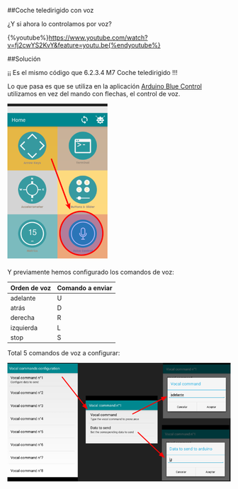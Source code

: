 ##Coche teledirigido con voz

¿Y si ahora lo controlamos por voz?

{%youtube%}https://www.youtube.com/watch?v=fj2cwYS2KvY&feature=youtu.be{%endyoutube%}

##Solución

¡¡ Es el mismo código que 6.2.3.4 M7 Coche teledirigido !!!

Lo que pasa es que se utiliza en la aplicación [Arduino Blue Control](/la_app.md) utilizamos en vez del mando con flechas, el control de voz.

![](/assets/Selection_019.png)

Y previamente hemos configurado los comandos de voz:

| Orden de voz| Comando a enviar | 
|-------------|------------------|
| adelante   | U     | 
| atrás | D      |
| derecha | R      |
| izquierda | L      |  
| stop | S      | 

Total 5 comandos de voz a configurar:

![](/assets/Selection_020.png)